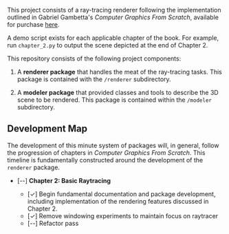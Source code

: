This project consists of a ray-tracing renderer following the implementation outlined in Gabriel Gambetta's *Computer Graphics From Scratch*, available for purchase [here](https://nostarch.com/computer-graphics-scratch).

A demo script exists for each applicable chapter of the book. For example, run `chapter_2.py` to output the scene depicted at the end of Chapter 2.

This repository consists of the following project components:

1. A **renderer package** that handles the meat of the ray-tracing tasks. This package is contained with the `/renderer` subdirectory.

2. A **modeler package** that provided classes and tools to describe the 3D scene to be rendered. This package is contained within the `/modeler` subdirectory.

## Development Map
The development of this minute system of packages will, in general, follow the progression of chapters in *Computer Graphics From Scratch*. This timeline is fundamentally constructed around the development of the `renderer` package.

* [--] **Chapter 2: Basic Raytracing**

    * [&#10003;] Begin fundamental documentation and package development, including implementation of the rendering features discussed in Chapter 2.
    * [&#10003;] Remove windowing experiments to maintain focus on raytracer
    * [--] Refactor pass

